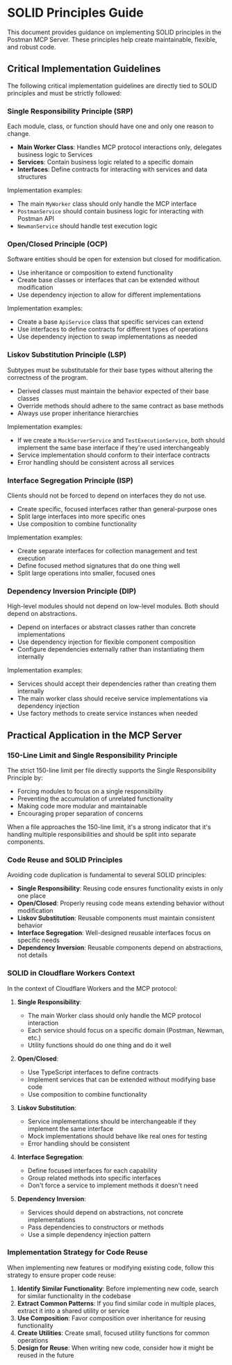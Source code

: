 # SOLID Principles Guide

This document provides guidance on implementing SOLID principles in the Postman MCP Server. These principles help create maintainable, flexible, and robust code.

## Critical Implementation Guidelines

The following critical implementation guidelines are directly tied to SOLID principles and must be strictly followed:

### Single Responsibility Principle (SRP)

Each module, class, or function should have one and only one reason to change.

- **Main Worker Class**: Handles MCP protocol interactions only, delegates business logic to Services
- **Services**: Contain business logic related to a specific domain
- **Interfaces**: Define contracts for interacting with services and data structures

Implementation examples:
- The main `MyWorker` class should only handle the MCP interface
- `PostmanService` should contain business logic for interacting with Postman API
- `NewmanService` should handle test execution logic

### Open/Closed Principle (OCP)

Software entities should be open for extension but closed for modification.

- Use inheritance or composition to extend functionality
- Create base classes or interfaces that can be extended without modification
- Use dependency injection to allow for different implementations

Implementation examples:
- Create a base `ApiService` class that specific services can extend
- Use interfaces to define contracts for different types of operations
- Use dependency injection to swap implementations as needed

### Liskov Substitution Principle (LSP)

Subtypes must be substitutable for their base types without altering the correctness of the program.

- Derived classes must maintain the behavior expected of their base classes
- Override methods should adhere to the same contract as base methods
- Always use proper inheritance hierarchies

Implementation examples:
- If we create a `MockServerService` and `TestExecutionService`, both should implement the same base interface if they're used interchangeably
- Service implementation should conform to their interface contracts
- Error handling should be consistent across all services

### Interface Segregation Principle (ISP)

Clients should not be forced to depend on interfaces they do not use.

- Create specific, focused interfaces rather than general-purpose ones
- Split large interfaces into more specific ones
- Use composition to combine functionality

Implementation examples:
- Create separate interfaces for collection management and test execution
- Define focused method signatures that do one thing well
- Split large operations into smaller, focused ones

### Dependency Inversion Principle (DIP)

High-level modules should not depend on low-level modules. Both should depend on abstractions.

- Depend on interfaces or abstract classes rather than concrete implementations
- Use dependency injection for flexible component composition
- Configure dependencies externally rather than instantiating them internally

Implementation examples:
- Services should accept their dependencies rather than creating them internally
- The main worker class should receive service implementations via dependency injection
- Use factory methods to create service instances when needed

## Practical Application in the MCP Server

### 150-Line Limit and Single Responsibility Principle

The strict 150-line limit per file directly supports the Single Responsibility Principle by:
- Forcing modules to focus on a single responsibility
- Preventing the accumulation of unrelated functionality
- Making code more modular and maintainable
- Encouraging proper separation of concerns

When a file approaches the 150-line limit, it's a strong indicator that it's handling multiple responsibilities and should be split into separate components.

### Code Reuse and SOLID Principles

Avoiding code duplication is fundamental to several SOLID principles:
- **Single Responsibility**: Reusing code ensures functionality exists in only one place
- **Open/Closed**: Properly reusing code means extending behavior without modification
- **Liskov Substitution**: Reusable components must maintain consistent behavior
- **Interface Segregation**: Well-designed reusable interfaces focus on specific needs
- **Dependency Inversion**: Reusable components depend on abstractions, not details

### SOLID in Cloudflare Workers Context

In the context of Cloudflare Workers and the MCP protocol:

1. **Single Responsibility**:
   - The main Worker class should only handle the MCP protocol interaction
   - Each service should focus on a specific domain (Postman, Newman, etc.)
   - Utility functions should do one thing and do it well

2. **Open/Closed**:
   - Use TypeScript interfaces to define contracts
   - Implement services that can be extended without modifying base code
   - Use composition to combine functionality

3. **Liskov Substitution**:
   - Service implementations should be interchangeable if they implement the same interface
   - Mock implementations should behave like real ones for testing
   - Error handling should be consistent

4. **Interface Segregation**:
   - Define focused interfaces for each capability
   - Group related methods into specific interfaces
   - Don't force a service to implement methods it doesn't need

5. **Dependency Inversion**:
   - Services should depend on abstractions, not concrete implementations
   - Pass dependencies to constructors or methods
   - Use a simple dependency injection pattern

### Implementation Strategy for Code Reuse

When implementing new features or modifying existing code, follow this strategy to ensure proper code reuse:

1. **Identify Similar Functionality**: Before implementing new code, search for similar functionality in the codebase
2. **Extract Common Patterns**: If you find similar code in multiple places, extract it into a shared utility or service
3. **Use Composition**: Favor composition over inheritance for reusing functionality
4. **Create Utilities**: Create small, focused utility functions for common operations
5. **Design for Reuse**: When writing new code, consider how it might be reused in the future 